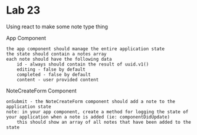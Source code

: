 # Lab 23

Using react to make some note type thing


App Component

    the app component should manage the entire application state
    the state should contain a notes array
    each note should have the following data
        id - always should contain the result of uuid.v1()
        editing - false by default
        completed - false by default
        content - user provided content

NoteCreateForm Component

    onSubmit - the NoteCreateForm component should add a note to the application state
    note: in your app component, create a method for logging the state of your application when a note is added (ie: componentDidUpdate)
        this should show an array of all notes that have been added to the state
